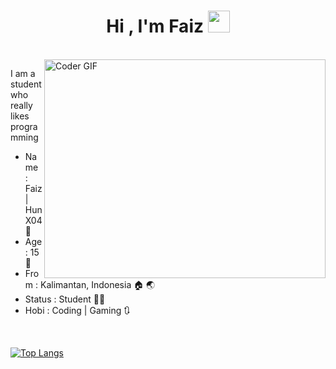 <h1 align="center">Hi , I'm Faiz  <img src="https://media.giphy.com/media/hvRJCLFzcasrR4ia7z/giphy.gif" width="35"></h1>
<br>
<img alt="Coder GIF" height=350 width=450 align="right" src="https://images.squarespace-cdn.com/content/v1/5769fc401b631bab1addb2ab/1541580611624-TE64QGKRJG8SWAIUS7NS/ke17ZwdGBToddI8pDm48kPoswlzjSVMM-SxOp7CV59BZw-zPPgdn4jUwVcJE1ZvWQUxwkmyExglNqGp0IvTJZamWLI2zvYWH8K3-s_4yszcp2ryTI0HqTOaaUohrI8PI6FXy8c9PWtBlqAVlUS5izpdcIXDZqDYvprRqZ29Pw0o/coding-freak.gif" />

I am a student who really likes programming

* Name   : Faiz | HunX04 🧒
* Age    : 15 💯
* From   : Kalimantan, Indonesia :house: 🌏
* Status : Student :student: 
* Hobi   : Coding | Gaming 🔃

<br>
  
[![Top Langs](https://github-readme-stats.vercel.app/api/top-langs/?username=Hunxploit04&layout=compact&text_color=daf7dc&bg_color=151515)](https://github.com/Hunxploit04/github-readme-stats)

